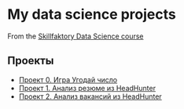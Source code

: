 # My data science projects
From the [Skillfaktory Data Science course](https://skillfactory.ru/data-scientist)

## Проекты

* [Проект 0. Игра Угодай число](https://github.com/alexey273-27/sf_data_sciense/tree/master/project_0)
* [Проект 1. Анализ резюме из HeadHunter](https://github.com/alexey273-27/sf_data_sciense/tree/master/PROJECT-1.%20%D0%90%D0%BD%D0%B0%D0%BB%D0%B8%D0%B7%20%D1%80%D0%B5%D0%B7%D1%8E%D0%BC%D0%B5%20%D0%B8%D0%B7%20HeadHunter)
* [Проект 2. Анализ вакансий из HeadHunter](https://github.com/alexey273-27/sf_data_sciense/tree/master/PROJECT-2.%20%D0%90%D0%BD%D0%B0%D0%BB%D0%B8%D0%B7%20%D0%B2%D0%B0%D0%BA%D0%B0%D0%BD%D1%81%D0%B8%D0%B9%20%D0%B8%D0%B7%20HeadHunter)

